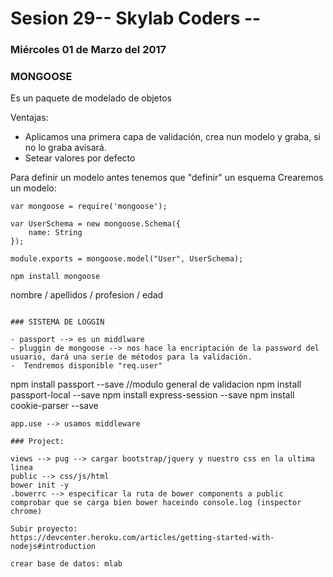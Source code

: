 # Sesion 29-- Skylab Coders --
### Miércoles 01 de Marzo del 2017

### MONGOOSE
Es un paquete de modelado de objetos

Ventajas: 
- Aplicamos una primera capa de validación, crea nun modelo y graba, si no lo graba avisará. 
- Setear valores por defecto

Para definir un modelo antes tenemos que "definir" un esquema
Crearemos un modelo:
```  
var mongoose = require('mongoose');

var UserSchema = new mongoose.Schema({
    name: String
});

module.exports = mongoose.model("User", UserSchema);
```

```
npm install mongoose
```        
nombre / apellidos / profesion / edad
```

### SISTEMA DE LOGGIN

- passport --> es un middlware
- pluggin de mongoose --> nos hace la encriptación de la password del usuario, dará una serie de métodos para la validación.
-  Tendremos disponible "req.user"
```
npm install passport --save //modulo general de validacion
npm install passport-local --save 
npm install express-session --save
npm install cookie-parser --save
```
app.use --> usamos middleware

### Project:

views --> pug --> cargar bootstrap/jquery y nuestro css en la ultima linea
public --> css/js/html
bower init -y
.bowerrc --> especificar la ruta de bower components a public
comprobar que se carga bien bower haceindo console.log (inspector chrome)

Subir proyecto:
https://devcenter.heroku.com/articles/getting-started-with-nodejs#introduction

crear base de datos: mlab
